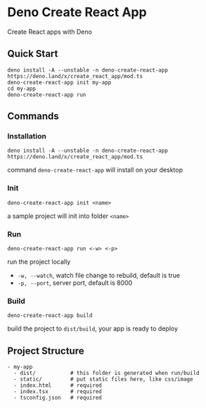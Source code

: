 # Deno Create React App

Create React apps with Deno

## Quick Start

```
deno install -A --unstable -n deno-create-react-app https://deno.land/x/create_react_app/mod.ts
deno-create-react-app init my-app
cd my-app
deno-create-react-app run
```

## Commands

### Installation

```
deno install -A --unstable -n deno-create-react-app https://deno.land/x/create_react_app/mod.ts
```

command `deno-create-react-app` will install on your desktop

### Init

```
deno-create-react-app init <name>
```

a sample project will init into folder `<name>`

### Run

```
deno-create-react-app run <-w> <-p>
```

run the project locally

- `-w, --watch`, watch file change to rebuild, default is true
- `-p, --port`, server port, default is 8000

### Build

```
deno-create-react-app build
```

build the project to `dist/build`, your app is ready to deploy

## Project Structure

```
- my-app
  - dist/           # this folder is generated when run/build
  - static/         # put static files here, like css/image
  - index.html      # required
  - index.tsx       # required
  - tsconfig.json   # required
```